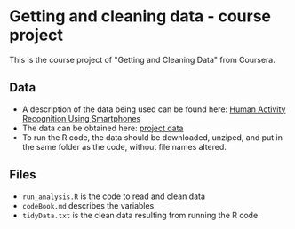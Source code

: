 # Getting and cleaning data - course project
This is the course project of "Getting and Cleaning Data" from Coursera. 

## Data
* A description of the data being used can be found here: [Human Activity Recognition Using Smartphones](http://archive.ics.uci.edu/ml/datasets/Human+Activity+Recognition+Using+Smartphones)
* The data can be obtained here: [project data](https://d396qusza40orc.cloudfront.net/getdata%2Fprojectfiles%2FUCI%20HAR%20Dataset.zip)
* To run the R code, the data should be downloaded, unziped, and put in the same folder as the code, without file names altered.

## Files
* `run_analysis.R` is the code to read and clean data
* `codeBook.md` describes the variables
* `tidyData.txt` is the clean data resulting from running the R code
